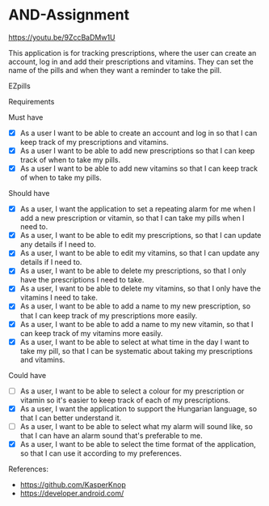 # AND-Assignment

https://youtu.be/9ZccBaDMw1U

This application is for tracking prescriptions, where the user can create an account, log in and add their prescriptions and vitamins. They can set the name of the pills and when they want a reminder to take the pill. 

EZpills

Requirements

Must have
- [X] As a user I want to be able to create an account and log in so that I can keep track of my prescriptions and vitamins.
- [X] As a user I want to be able to add new prescriptions so that I can keep track of when to take my pills. 
- [X] As a user I want to be able to add new vitamins so that I can keep track of when to take my pills. 

Should have
- [X] As a user, I want the application to set a repeating alarm for me when I add a new prescription or vitamin, so that I can take my pills when I need to. 
- [X] As a user, I want to be able to edit my prescriptions, so that I can update any details if I need to. 
- [X] As a user, I want to be able to edit my vitamins, so that I can update any details if I need to. 
- [X] As a user, I want to be able to delete my prescriptions, so that I only have the prescriptions I need to take.
- [X] As a user, I want to be able to delete my vitamins, so that I only have the vitamins I need to take.
- [X] As a user, I want to be able to add a name to my new prescription, so that I can keep track of my prescriptions more easily.
- [X] As a user, I want to be able to add a name to my new vitamin, so that I can keep track of my vitamins more easily.
- [X] As a user, I want to be able to select at what time in the day I want to take my pill, so that I can be systematic about taking my prescriptions and vitamins.

Could have
- [ ] As a user, I want to be able to select a colour for my prescription or vitamin so it's easier to keep track of each of my prescriptions.
- [X] As a user, I want the application to support the Hungarian language, so that I can better understand it.
- [ ] As a user, I want to be able to select what my alarm will sound like, so that I can have an alarm sound that's preferable to me.
- [X] As a user, I want to be able to select the time format of the application, so that I can use it according to my preferences.

References:
- https://github.com/KasperKnop
- https://developer.android.com/
